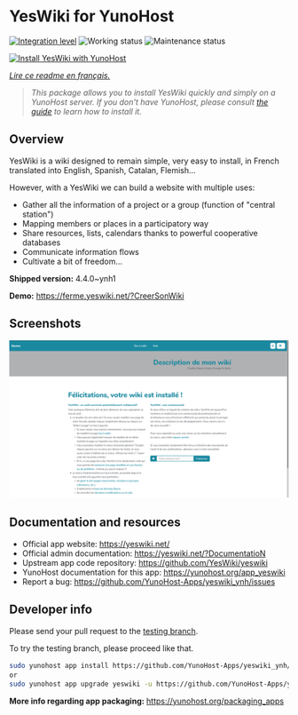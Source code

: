 <!--
N.B.: This README was automatically generated by https://github.com/YunoHost/apps/tree/master/tools/README-generator
It shall NOT be edited by hand.
-->

# YesWiki for YunoHost

[![Integration level](https://dash.yunohost.org/integration/yeswiki.svg)](https://dash.yunohost.org/appci/app/yeswiki) ![Working status](https://ci-apps.yunohost.org/ci/badges/yeswiki.status.svg) ![Maintenance status](https://ci-apps.yunohost.org/ci/badges/yeswiki.maintain.svg)

[![Install YesWiki with YunoHost](https://install-app.yunohost.org/install-with-yunohost.svg)](https://install-app.yunohost.org/?app=yeswiki)

*[Lire ce readme en français.](./README_fr.md)*

> *This package allows you to install YesWiki quickly and simply on a YunoHost server.
If you don't have YunoHost, please consult [the guide](https://yunohost.org/#/install) to learn how to install it.*

## Overview

YesWiki is a wiki designed to remain simple, very easy to install, in French translated into English, Spanish, Catalan, Flemish...

However, with a YesWiki we can build a website with multiple uses:
- Gather all the information of a project or a group (function of "central station")
- Mapping members or places in a participatory way
- Share resources, lists, calendars thanks to powerful cooperative databases
- Communicate information flows
- Cultivate a bit of freedom...


**Shipped version:** 4.4.0~ynh1

**Demo:** https://ferme.yeswiki.net/?CreerSonWiki

## Screenshots

![Screenshot of YesWiki](./doc/screenshots/yeswiki_screenshots.png)

## Documentation and resources

* Official app website: <https://yeswiki.net/>
* Official admin documentation: <https://yeswiki.net/?DocumentatioN>
* Upstream app code repository: <https://github.com/YesWiki/yeswiki>
* YunoHost documentation for this app: <https://yunohost.org/app_yeswiki>
* Report a bug: <https://github.com/YunoHost-Apps/yeswiki_ynh/issues>

## Developer info

Please send your pull request to the [testing branch](https://github.com/YunoHost-Apps/yeswiki_ynh/tree/testing).

To try the testing branch, please proceed like that.

``` bash
sudo yunohost app install https://github.com/YunoHost-Apps/yeswiki_ynh/tree/testing --debug
or
sudo yunohost app upgrade yeswiki -u https://github.com/YunoHost-Apps/yeswiki_ynh/tree/testing --debug
```

**More info regarding app packaging:** <https://yunohost.org/packaging_apps>
